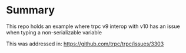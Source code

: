 # Summary
This repo holds an example where trpc v9 interop with v10 has an issue when typing a non-serializable variable

This was addressed in: https://github.com/trpc/trpc/issues/3303
